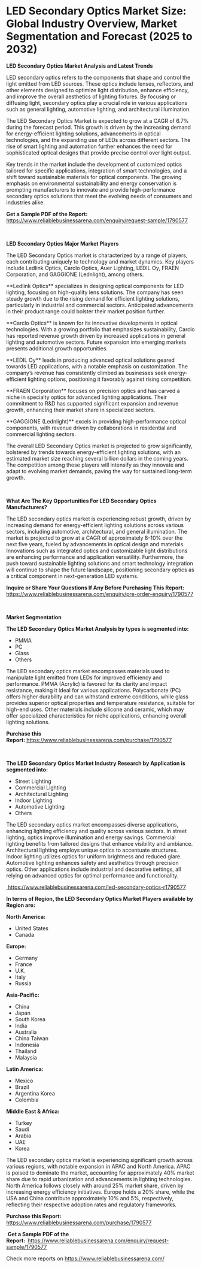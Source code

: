 <p><h1>LED Secondary Optics Market Size: Global Industry Overview, Market Segmentation and Forecast (2025 to 2032)</h1></p><p><strong>LED Secondary Optics Market Analysis and Latest Trends</strong></p>
<p><p>LED secondary optics refers to the components that shape and control the light emitted from LED sources. These optics include lenses, reflectors, and other elements designed to optimize light distribution, enhance efficiency, and improve the overall aesthetics of lighting fixtures. By focusing or diffusing light, secondary optics play a crucial role in various applications such as general lighting, automotive lighting, and architectural illumination.</p><p>The LED Secondary Optics Market is expected to grow at a CAGR of 6.7% during the forecast period. This growth is driven by the increasing demand for energy-efficient lighting solutions, advancements in optical technologies, and the expanding use of LEDs across different sectors. The rise of smart lighting and automation further enhances the need for sophisticated optical designs that provide precise control over light output.</p><p>Key trends in the market include the development of customized optics tailored for specific applications, integration of smart technologies, and a shift toward sustainable materials for optical components. The growing emphasis on environmental sustainability and energy conservation is prompting manufacturers to innovate and provide high-performance secondary optics solutions that meet the evolving needs of consumers and industries alike.</p></p>
<p><strong>Get a Sample PDF of the Report:&nbsp;</strong> <a href="https://www.reliablebusinessarena.com/enquiry/request-sample/1790577?utm_campaign=1871&utm_medium=2&utm_source=Github&utm_content=ia&utm_term=11022025&utm_id=led-secondary-optics">https://www.reliablebusinessarena.com/enquiry/request-sample/1790577</a></p>
<p>&nbsp;</p>
<p><strong>LED Secondary Optics Major Market Players</strong></p>
<p><p>The LED Secondary Optics market is characterized by a range of players, each contributing uniquely to technology and market dynamics. Key players include Ledlink Optics, Carclo Optics, Auer Lighting, LEDIL Oy, FRAEN Corporation, and GAGGIONE (Lednlight), among others.</p><p>**Ledlink Optics** specializes in designing optical components for LED lighting, focusing on high-quality lens solutions. The company has seen steady growth due to the rising demand for efficient lighting solutions, particularly in industrial and commercial sectors. Anticipated advancements in their product range could bolster their market position further.</p><p>**Carclo Optics** is known for its innovative developments in optical technologies. With a growing portfolio that emphasizes sustainability, Carclo has reported revenue growth driven by increased applications in general lighting and automotive sectors. Future expansion into emerging markets presents additional growth opportunities.</p><p>**LEDIL Oy** leads in producing advanced optical solutions geared towards LED applications, with a notable emphasis on customization. The company’s revenue has consistently climbed as businesses seek energy-efficient lighting options, positioning it favorably against rising competition.</p><p>**FRAEN Corporation** focuses on precision optics and has carved a niche in specialty optics for advanced lighting applications. Their commitment to R&D has supported significant expansion and revenue growth, enhancing their market share in specialized sectors.</p><p>**GAGGIONE (Lednlight)** excels in providing high-performance optical components, with revenue driven by collaborations in residential and commercial lighting sectors. </p><p>The overall LED Secondary Optics market is projected to grow significantly, bolstered by trends towards energy-efficient lighting solutions, with an estimated market size reaching several billion dollars in the coming years. The competition among these players will intensify as they innovate and adapt to evolving market demands, paving the way for sustained long-term growth.</p></p>
<p>&nbsp;</p>
<p><strong>What Are The Key Opportunities For LED Secondary Optics Manufacturers?</strong></p>
<p><p>The LED secondary optics market is experiencing robust growth, driven by increasing demand for energy-efficient lighting solutions across various sectors, including automotive, architectural, and general illumination. The market is projected to grow at a CAGR of approximately 8-10% over the next five years, fueled by advancements in optical design and materials. Innovations such as integrated optics and customizable light distributions are enhancing performance and application versatility. Furthermore, the push toward sustainable lighting solutions and smart technology integration will continue to shape the future landscape, positioning secondary optics as a critical component in next-generation LED systems.</p></p>
<p><strong>Inquire or Share Your Questions If Any Before Purchasing This Report:</strong> <a href="https://www.reliablebusinessarena.com/enquiry/pre-order-enquiry/1790577?utm_campaign=1871&utm_medium=2&utm_source=Github&utm_content=ia&utm_term=11022025&utm_id=led-secondary-optics">https://www.reliablebusinessarena.com/enquiry/pre-order-enquiry/1790577</a></p>
<p>&nbsp;</p>
<p><strong>Market Segmentation</strong></p>
<p><strong>The LED Secondary Optics Market Analysis by types is segmented into:</strong></p>
<p><ul><li>PMMA</li><li>PC</li><li>Glass</li><li>Others</li></ul></p>
<p><p>The LED secondary optics market encompasses materials used to manipulate light emitted from LEDs for improved efficiency and performance. PMMA (Acrylic) is favored for its clarity and impact resistance, making it ideal for various applications. Polycarbonate (PC) offers higher durability and can withstand extreme conditions, while glass provides superior optical properties and temperature resistance, suitable for high-end uses. Other materials include silicone and ceramic, which may offer specialized characteristics for niche applications, enhancing overall lighting solutions.</p></p>
<p><strong>Purchase this Report:&nbsp;</strong><a href="https://www.reliablebusinessarena.com/purchase/1790577?utm_campaign=1871&utm_medium=2&utm_source=Github&utm_content=ia&utm_term=11022025&utm_id=led-secondary-optics">https://www.reliablebusinessarena.com/purchase/1790577</a></p>
<p>&nbsp;</p>
<p><strong>The LED Secondary Optics Market Industry Research by Application is segmented into:</strong></p>
<p><ul><li>Street Lighting</li><li>Commercial Lighting</li><li>Architectural Lighting</li><li>Indoor Lighting</li><li>Automotive Lighting</li><li>Others</li></ul></p>
<p><p>The LED secondary optics market encompasses diverse applications, enhancing lighting efficiency and quality across various sectors. In street lighting, optics improve illumination and energy savings. Commercial lighting benefits from tailored designs that enhance visibility and ambiance. Architectural lighting employs unique optics to accentuate structures. Indoor lighting utilizes optics for uniform brightness and reduced glare. Automotive lighting enhances safety and aesthetics through precision optics. Other applications include industrial and decorative settings, all relying on advanced optics for optimal performance and functionality.</p></p>
<p><a href="https://www.reliablebusinessarena.com/led-secondary-optics-r1790577?utm_campaign=1871&utm_medium=2&utm_source=Github&utm_content=ia&utm_term=11022025&utm_id=led-secondary-optics">&nbsp;https://www.reliablebusinessarena.com/led-secondary-optics-r1790577</a></p>
<p><strong>In terms of Region, the LED Secondary Optics Market Players available by Region are:</strong></p>
<p>
    <p> <strong> North America: </strong>
        <ul>
            <li>United States</li>
            <li>Canada</li>
        </ul>
        </p> 
    <p> <strong> Europe: </strong>
        <ul>
            <li>Germany</li>
            <li>France</li>
            <li>U.K.</li>
            <li>Italy</li>
            <li>Russia</li>
        </ul>
        </p> 
    <p> <strong> Asia-Pacific: </strong>
        <ul>
            <li>China</li>
            <li>Japan</li>
            <li>South Korea</li>
            <li>India</li>
            <li>Australia</li>
            <li>China Taiwan</li>
            <li>Indonesia</li>
            <li>Thailand</li>
            <li>Malaysia</li>
        </ul>
        </p> 
    <p> <strong> Latin America: </strong>
        <ul>
            <li>Mexico</li>
            <li>Brazil</li>
            <li>Argentina Korea</li>
            <li>Colombia</li>
        </ul>
        </p> 
    <p> <strong> Middle East & Africa: </strong>
        <ul>
            <li>Turkey</li>
            <li>Saudi</li>
            <li>Arabia</li>
            <li>UAE</li>
            <li>Korea</li>
        </ul>
    </p>
    </p>
<p><p>The LED secondary optics market is experiencing significant growth across various regions, with notable expansion in APAC and North America. APAC is poised to dominate the market, accounting for approximately 40% market share due to rapid urbanization and advancements in lighting technologies. North America follows closely with around 25% market share, driven by increasing energy efficiency initiatives. Europe holds a 20% share, while the USA and China contribute approximately 10% and 5%, respectively, reflecting their respective adoption rates and regulatory frameworks.</p></p>
<p><strong>Purchase this Report: </strong><a href="https://www.reliablebusinessarena.com/purchase/1790577?utm_campaign=1871&utm_medium=2&utm_source=Github&utm_content=ia&utm_term=11022025&utm_id=led-secondary-optics">https://www.reliablebusinessarena.com/purchase/1790577</a></p>
<p>&nbsp;<strong>Get a Sample PDF of the Report:&nbsp;&nbsp;</strong><a href="https://www.reliablebusinessarena.com/enquiry/request-sample/1790577?utm_campaign=1871&utm_medium=2&utm_source=Github&utm_content=ia&utm_term=11022025&utm_id=led-secondary-optics">https://www.reliablebusinessarena.com/enquiry/request-sample/1790577</a></p>
<p><strong></strong></p>
<p>Check more reports on <a href="https://www.reliablebusinessarena.com/?utm_campaign=1871&utm_medium=2&utm_source=Github&utm_content=ia&utm_term=11022025&utm_id=led-secondary-optics">https://www.reliablebusinessarena.com/</a></p>